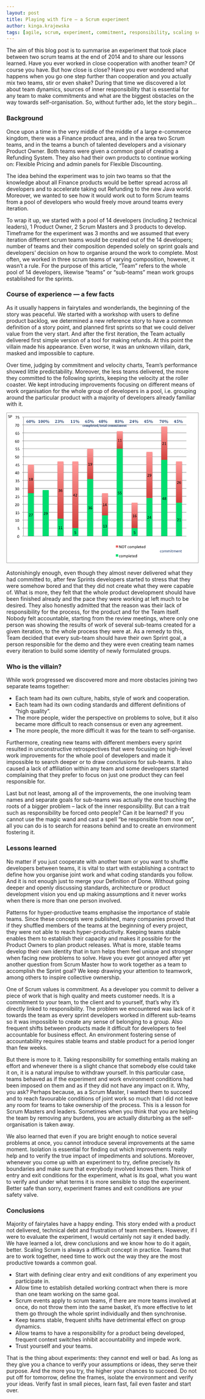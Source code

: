 ```yaml
---
layout: post
title: Playing with fire — a Scrum experiment
author: kinga.krajewska
tags: [agile, scrum, experiment, commitment, responsibility, scaling scrum]
---
```


The aim of this blog post is to summarise an experiment that took place between two
scrum teams at the end of 2014 and to share our lessons learned. Have you ever worked
in close cooperation with another team? Of course you have. But how close is close?
Have you ever wondered what happens when you go one step further than cooperation and
you actually mix two teams, stir or even shake? During that time we discovered a lot about team dynamics,
sources of inner responsibility that is essential for any team to make commitments and what are the biggest obstacles
on the way towards self-organisation. So, without further ado, let the story begin…

### Background ###
Once upon a time in the very middle of the middle of a large e-commerce kingdom, there
was a Finance product area, and in the area two Scrum teams, and in the teams a bunch of talented
developers and a visionary Product Owner. Both teams were given a common goal of creating a Refunding System.
They also had their own products to continue working on: Flexible Pricing and admin panels for Flexible Discounting.

The idea behind the experiment was to join two teams so that the knowledge about all Finance
products would be better spread across all developers and to accelerate taking out
Refunding to the new Java world. Moreover, we wanted to see how it would work out to form Scrum teams from a pool of developers
who would freely move around teams every iteration.

To wrap it up, we started with a pool of 14 developers (including 2 technical leaders),
1 Product Owner, 2 Scrum Masters and 3 products to develop. Timeframe for the experiment
was 3 months and we assumed that every iteration different scrum teams would be created
out of the 14 developers; number of teams and their composition depended solely on sprint goals
and developers’ decision on how to organise around the work to complete. Most often, we worked in three scrum teams of varying composition,
however, it wasn’t a rule. For the purpose of this article, “Team” refers to the whole pool of 14 developers, likewise “teams” or “sub-teams”
mean work groups established for the sprints.

### Course of experience — a few facts ###
As it usually happens in fairytales and wonderlands, the beginning of the story was peaceful.
We started with a workshop with users to define product backlog, we determined a new reference story
to have a common definition of a story point, and planned first sprints so that we could deliver
value from the very start. And after the first iteration, the Team actually delivered first
simple version of a tool for making refunds. At this point the villain made his appearance.
Even worse, it was an unknown villain, dark, masked and impossible to capture.

Over time, judging by commitment and velocity charts, Team’s performance showed little
predictability. Moreover, the less teams delivered, the more they committed to the following sprints,
keeping the velocity at the roller coaster. We kept introducing improvements focusing
on different means of work organisation for the whole group of developers in a pool, i.e. grouping around the particular product
with a majority of developers already familiar with it.

![Velocity chart with % focus factor](/assets/img/articles/2015-03-09-velocity.png "Velocity chart with % focus factor")

Astonishingly enough, even though they almost never delivered what they had committed to, after
few Sprints developers started to stress that they were somehow bored and that they did not create what
they were capable of. What is more, they felt that the whole product development should have been finished already
and the pace they were working at left much to be desired. They also honestly admitted that
the reason was their lack of responsibility for the process, for the product and for the Team itself.
Nobody felt accountable, starting from the review meetings, where only one person was showing
the results of work of several sub-teams created for a given iteration, to the whole process they were at. As a remedy to this,
Team decided that every sub-team should have their own Sprint goal, a person responsible for the demo
and they were even creating team names every iteration to build some identity of newly formulated groups.

### Who is the villain? ###
While work progressed we discovered more and more obstacles joining two separate
teams together:

* Each team had its own culture, habits, style of work and cooperation.
* Each team had its own coding standards and different definitions of “high quality”.
* The more people, wider the perspective on problems to solve, but it also became more difficult to reach consensus or even any agreement.
* The more people, the more difficult it was for the team to self-organise.

Furthermore, creating new teams with different members every sprint resulted in unconstructive
retrospectives that were focusing on high-level work improvements for the whole pool of developers
and made it impossible to search deeper or to draw conclusions for sub-teams. It also caused
a lack of affiliation within any team and some developers started complaining that they prefer to focus on
just one product they can feel responsible for.

Last but not least, among all of the improvements, the one involving team names and separate goals for sub-teams was actually the one
touching the roots of a bigger problem – lack of the inner responsibility. But can a trait such as responsibility be forced onto people?
Can it be learned? If you cannot use the magic wand and cast a spell “be responsible from now on”,
all you can do is to search for reasons behind and to create an environment fostering it.

### Lessons learned ###
No matter if you just cooperate with another team or you want to shuffle developers between teams, it is
vital to start with establishing a contract to define how you organise joint work and what coding standards
you follow. And it is not enough just to merge your Definition of Done. Without going deeper and openly
discussing standards, architecture or product development vision you end up making assumptions and it never works
when there is more than one person involved.

Patterns for hyper-productive teams emphasise the importance of stable teams. Since these concepts were published,
many companies proved that if they shuffled members of the teams at the beginning of every project,
they were not able to reach hyper-productivity. Keeping teams stable enables them to establish their capacity
and makes it possible for the Product Owners to plan product releases. What is more, stable teams develop
their own identity that in turn helps them feel unique and stronger when facing new problems to solve.
Have you ever got annoyed after yet another question from Scrum Master how to work together as a team to
accomplish the Sprint goal? We keep drawing your attention to teamwork, among others to inspire collective ownership.

One of Scrum values is commitment. As a developer you commit to deliver a piece of work that is high quality
and meets customer needs. It is a commitment to your team, to the client and to yourself, that’s why it’s
directly linked to responsibility. The problem we encountered was lack of it towards the team as every sprint
developers worked in different sub-teams so it was impossible to create any sense of belonging to a group. Also
frequent shifts between products made it difficult for developers to feel accountable for business effect.
An environment fostering sense of accountability requires stable teams and stable product for a period longer than few weeks.

But there is more to it. Taking responsibility for something entails making an effort and whenever
there is a slight chance that somebody else could take it on, it is a natural impulse to withdraw yourself.
In this particular case, teams behaved as if the experiment and work environment conditions had been imposed on them
and as if they did not have any impact on it. Why, you ask? Perhaps because, as a Scrum Master, I wanted them to succeed
and to reach favourable conditions of joint work so much that I did not leave any room for teams
to take ownership of the process. This is a lesson for Scrum Masters and leaders. Sometimes when you think
that you are helping the team by removing any burdens, you are actually disturbing as the self-organisation is taken away.

We also learned that even if you are bright enough to notice several problems
at once, you cannot introduce several improvements at the same moment. Isolation is essential for finding out which
improvements really help and to verify the true impact of impediments and solutions. Moreover,
whenever you come up with an experiment to try, define precisely its boundaries and make sure that
everybody involved knows them. Think of entry and exit conditions for the experiment, what is its goal, what you want
to verify and under what terms it is more sensible to stop the experiment. Better safe than sorry,
experiment frames and exit conditions are your safety valve.

### Conclusions ###

Majority of fairytales have a happy ending. This story ended with a product not delivered, technical debt
and frustration of team members. However, if I were to evaluate the experiment, I would certainly not say
it ended badly. We have learned a lot, drew conclusions and we know how to do it again, better. Scaling Scrum is always a difficult concept in practice.
Teams that are to work together, need time to work out the way they are the most productive towards a common goal.

* Start with defining clear entry and exit conditions of any experiment you participate in.
* Allow time to establish detailed working contract when there is more than one team working on the same goal.
* Scrum events apply to scrum teams, if there are more teams involved at once, do not throw them into the same basket, it’s more effective to let them go through the whole sprint individually and then synchronise.
* Keep teams stable, frequent shifts have detrimental effect on group dynamics.
* Allow teams to have a responsibility for a product being developed, frequent context switches inhibit accountability and impede work.
* Trust yourself and your teams.

That is the thing about experiments: they cannot end well or bad. As long as they give you a chance
to verify your assumptions or ideas, they serve their purpose. And the more you try, the higher
your chances to succeed. Do not put off for tomorrow, define the frames, isolate the environment
and verify your ideas. Verify fast in small pieces, learn fast, fail even faster and start over.

